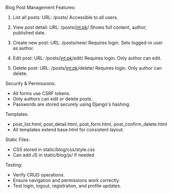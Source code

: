 Blog Post Management Features:

1. List all posts:
   URL: /posts/
   Accessible to all users.

2. View post detail:
   URL: /posts/<int:pk>/
   Shows full content, author, published date.

3. Create new post:
   URL: /posts/new/
   Requires login. Sets logged-in user as author.

4. Edit post:
   URL: /posts/<int:pk>/edit/
   Requires login. Only author can edit.

5. Delete post:
   URL: /posts/<int:pk>/delete/
   Requires login. Only author can delete.

Security & Permissions:
- All forms use CSRF tokens.
- Only authors can edit or delete posts.
- Passwords are stored securely using Django's hashing.

Templates:
- post_list.html, post_detail.html, post_form.html, post_confirm_delete.html
- All templates extend base.html for consistent layout.

Static Files:
- CSS stored in static/blog/css/style.css
- Can add JS in static/blog/js/ if needed

Testing:
- Verify CRUD operations.
- Ensure navigation and permissions work correctly.
- Test login, logout, registration, and profile updates.
